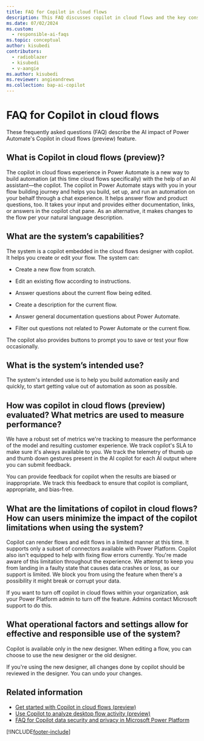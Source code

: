```yaml
---
title: FAQ for Copilot in cloud flows
description: This FAQ discusses copilot in cloud flows and the key considerations for making use of this technology responsibly.
ms.date: 07/02/2024
ms.custom: 
  - responsible-ai-faqs
ms.topic: conceptual
author: kisubedi
contributors:
  - radioblazer
  - kisubedi
  - v-aangie
ms.author: kisubedi
ms.reviewer: angieandrews
ms.collection: bap-ai-copilot
---
```


# FAQ for Copilot in cloud flows

These frequently asked questions (FAQ) describe the AI impact of Power Automate's Copilot in cloud flows (preview) feature.

## What is Copilot in cloud flows (preview)?

The copilot in cloud flows experience in Power Automate is a new way to build automation (at this time cloud flows specifically) with the help of an AI assistant&mdash;the copilot. The copilot in Power Automate stays with you in your flow building journey and helps you build, set up, and run an automation on your behalf through a chat experience. It helps answer flow and product questions, too. It takes your input and provides either documentation, links, or answers in the copilot chat pane. As an alternative, it makes changes to the flow per your natural language description.

## What are the system’s capabilities?

The system is a copilot embedded in the cloud flows designer with copilot. It helps you create or edit your flow. The system can:

- Create a new flow from scratch.

- Edit an existing flow according to instructions.

- Answer questions about the current flow being edited.

- Create a description for the current flow.

- Answer general documentation questions about Power Automate.

- Filter out questions not related to Power Automate or the current flow.

The copilot also provides buttons to prompt you to save or test your flow occasionally.

## What is the system’s intended use?

The system's intended use is to help you build automation easily and quickly, to start getting value out of automation as soon as possible.

## How was copilot in cloud flows (preview) evaluated? What metrics are used to measure performance?

We have a robust set of metrics we're tracking to measure the performance of the model and resulting customer experience. We track copilot's SLA to make sure it's always available to you. We track the telemetry of thumb up and thumb down gestures present in the AI copilot for each AI output where you can submit feedback.

You can provide feedback for copilot when the results are biased or inappropriate. We track this feedback to ensure that copilot is compliant, appropriate, and bias-free.

## What are the limitations of copilot in cloud flows? How can users minimize the impact of the copilot limitations when using the system?

Copilot can render flows and edit flows in a limited manner at this time. It supports only a subset of connectors available with Power Platform. Copilot also isn't equipped to help with fixing flow errors currently. You're made aware of this limitation throughout the experience. We attempt to keep you from landing in a faulty state that causes data crashes or loss, as our support is limited. We block you from using the feature when there's a possibility it might break or corrupt your data.

If you want to turn off copilot in cloud flows within your organization, ask your Power Platform admin to turn off the feature. Admins contact Microsoft support to do this.

## What operational factors and settings allow for effective and responsible use of the system?

Copilot is available only in the new designer. When editing a flow, you can choose to use the new designer or the old designer.

If you're using the new designer, all changes done by copilot should be reviewed in the designer. You can undo your changes.

## Related information

- [Get started with Copilot in cloud flows (preview)](get-started-with-copilot.md)
- [Use Copilot to analyze desktop flow activity (preview)](./desktop-flows/use-copilot-to-analyze-desktopflow-activity.md)
- [FAQ for Copilot data security and privacy in Microsoft Power Platform](/power-platform/faqs-copilot-data-security-privacy)

[!INCLUDE[footer-include](./includes/footer-banner.md)]

